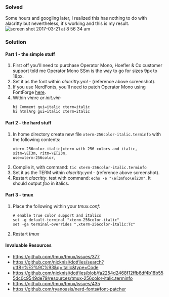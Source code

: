 ### Solved
Some hours and googling later, I realized this has nothing to do with alacritty but nevertheless, it's working and this is my result.
![screen shot 2017-03-21 at 8 56 34 am](https://cloud.githubusercontent.com/assets/7071307/24148273/78189fce-0e14-11e7-936c-3337e35e4f68.png)

### Solution
#### Part 1 - the simple stuff
1. First off you'll need to purchase Operator Mono, Hoefler & Co customer support told me Operator Mono SSm is the way to go for sizes 9px to 18px.
2. Set it as the font within *alacritty.yml* - (reference above screenshot).
3. If you use NerdFonts, you'll need to patch Operator Mono using FontForge [here](https://github.com/ryanoasis/nerd-fonts#font-patcher).
4. Within *vimrc or init.vim*
   ```
   hi Comment gui=italic cterm=italic
   hi htmlArg gui=italic cterm=italic
   ```
#### Part 2 - the hard stuff
1. In home directory create new file `xterm-256color-italic.terminfo` with the following contents:
   ```
   xterm-256color-italic|xterm with 256 colors and italic,
   sitm=\E[3m, ritm=\E[23m,
   use=xterm-256color,
   ```
2. Compile it, with command: `tic xterm-256color-italic.terminfo`
3. Set it as the TERM within *alacritty.yml* - (reference above screenshot).
4. Restart *alacritty*. test with command: `echo -e "\e[3mfoo\e[23m"`. It should output *foo* in italics.

#### Part 3 - tmux
1. Place the following within your *tmux.conf*:
   ```
   # enable true color support and italics
   set -g default-terminal "xterm-256color-italic"
   set -ga terminal-overrides ",xterm-256color-italic:Tc"
   ```
2. Restart *tmux*

#### Invaluable Resources
* https://github.com/tmux/tmux/issues/377
* https://github.com/nicknisi/dotfiles/search?utf8=%E2%9C%93&q=italic&type=Code
* https://github.com/nicknisi/dotfiles/blob/fa2254d2468f12ffb6df4b18b555dc0c9549de79/resources/tmux-256color-italic.terminfo
* https://github.com/tmux/tmux/issues/435
* https://github.com/ryanoasis/nerd-fonts#font-patcher
